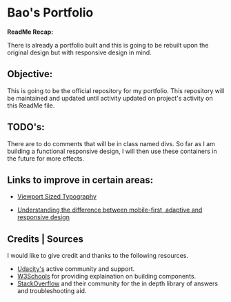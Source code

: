 # Bao's Portfolio

**ReadMe Recap:**

There is already a portfolio built and this is going to be rebuilt upon the original design but with responsive design in mind.


## Objective:

This is going to be the official repository for my portfolio. This repository will be maintained and updated until activity updated on project's activity on this ReadMe file.

## TODO's:

There are to do comments that will be in class named divs. So far as I am building a functional responsive design, I will then use these containers in the future for more effects.

## Links to improve in certain areas:

- [Viewport Sized Typography](https://css-tricks.com/viewport-sized-typography/)

- [Understanding the difference between mobile-first, adaptive and responsive design](http://fredericgonzalo.com/en/2017/03/01/understanding-the-difference-between-mobile-first-adaptive-and-responsive-design/)

## Credits | Sources

I would like to give credit and thanks to the following resources.

- [Udacity's](https://discussions.udacity.com/) active community and support.
- [W3Schools](https://www.w3schools.com/default.asp) for providing explaination on building components.
- [StackOverflow](https://stackoverflow.com/) and their community for the in depth library of answers and troubleshooting aid.